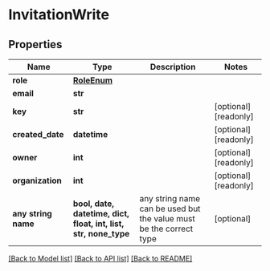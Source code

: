 # InvitationWrite


## Properties
Name | Type | Description | Notes
------------ | ------------- | ------------- | -------------
**role** | [**RoleEnum**](RoleEnum.md) |  | 
**email** | **str** |  | 
**key** | **str** |  | [optional] [readonly] 
**created_date** | **datetime** |  | [optional] [readonly] 
**owner** | **int** |  | [optional] [readonly] 
**organization** | **int** |  | [optional] [readonly] 
**any string name** | **bool, date, datetime, dict, float, int, list, str, none_type** | any string name can be used but the value must be the correct type | [optional]

[[Back to Model list]](../README.md#documentation-for-models) [[Back to API list]](../README.md#documentation-for-api-endpoints) [[Back to README]](../README.md)


